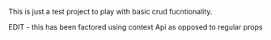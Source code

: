This is just a test project to play with basic crud fucntionality.

EDIT - this has been factored using context Api as opposed to regular props
